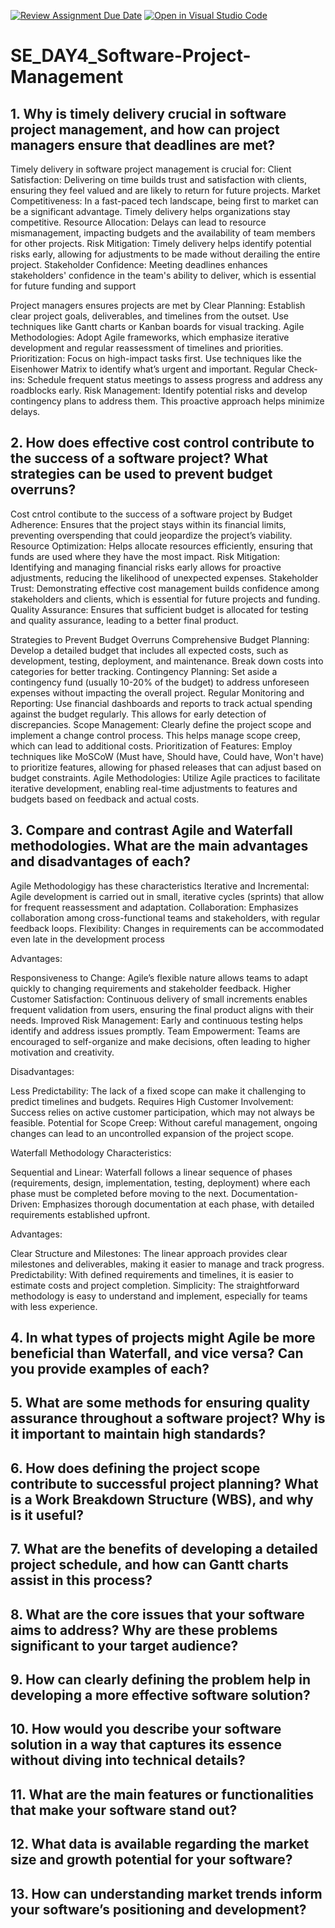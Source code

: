 [![Review Assignment Due Date](https://classroom.github.com/assets/deadline-readme-button-22041afd0340ce965d47ae6ef1cefeee28c7c493a6346c4f15d667ab976d596c.svg)](https://classroom.github.com/a/9pw6JKcu)
[![Open in Visual Studio Code](https://classroom.github.com/assets/open-in-vscode-2e0aaae1b6195c2367325f4f02e2d04e9abb55f0b24a779b69b11b9e10269abc.svg)](https://classroom.github.com/online_ide?assignment_repo_id=16071935&assignment_repo_type=AssignmentRepo)
# SE_DAY4_Software-Project-Management

## 1. Why is timely delivery crucial in software project management, and how can project managers ensure that deadlines are met?
Timely delivery in software project management is crucial for:
Client Satisfaction: Delivering on time builds trust and satisfaction with clients, ensuring they feel valued and are likely to return for future projects.
Market Competitiveness: In a fast-paced tech landscape, being first to market can be a significant advantage. Timely delivery helps organizations stay competitive.
Resource Allocation: Delays can lead to resource mismanagement, impacting budgets and the availability of team members for other projects.
Risk Mitigation: Timely delivery helps identify potential risks early, allowing for adjustments to be made without derailing the entire project.
Stakeholder Confidence: Meeting deadlines enhances stakeholders' confidence in the team's ability to deliver, which is essential for future funding and support

Project managers ensures projects are met by
Clear Planning: Establish clear project goals, deliverables, and timelines from the outset. Use techniques like Gantt charts or Kanban boards for visual tracking.
Agile Methodologies: Adopt Agile frameworks, which emphasize iterative development and regular reassessment of timelines and priorities.
Prioritization: Focus on high-impact tasks first. Use techniques like the Eisenhower Matrix to identify what’s urgent and important.
Regular Check-ins: Schedule frequent status meetings to assess progress and address any roadblocks early.
Risk Management: Identify potential risks and develop contingency plans to address them. This proactive approach helps minimize delays.

## 2. How does effective cost control contribute to the success of a software project? What strategies can be used to prevent budget overruns?
Cost cntrol contibute to the success of a software project by
Budget Adherence: Ensures that the project stays within its financial limits, preventing overspending that could jeopardize the project’s viability.
Resource Optimization: Helps allocate resources efficiently, ensuring that funds are used where they have the most impact.
Risk Mitigation: Identifying and managing financial risks early allows for proactive adjustments, reducing the likelihood of unexpected expenses.
Stakeholder Trust: Demonstrating effective cost management builds confidence among stakeholders and clients, which is essential for future projects and funding.
Quality Assurance: Ensures that sufficient budget is allocated for testing and quality assurance, leading to a better final product.

Strategies to Prevent Budget Overruns
Comprehensive Budget Planning: Develop a detailed budget that includes all expected costs, such as development, testing, deployment, and maintenance. Break down costs into categories for better tracking.
Contingency Planning: Set aside a contingency fund (usually 10-20% of the budget) to address unforeseen expenses without impacting the overall project.
Regular Monitoring and Reporting: Use financial dashboards and reports to track actual spending against the budget regularly. This allows for early detection of discrepancies.
Scope Management: Clearly define the project scope and implement a change control process. This helps manage scope creep, which can lead to additional costs.
Prioritization of Features: Employ techniques like MoSCoW (Must have, Should have, Could have, Won't have) to prioritize features, allowing for phased releases that can adjust based on budget constraints.
Agile Methodologies: Utilize Agile practices to facilitate iterative development, enabling real-time adjustments to features and budgets based on feedback and actual costs.

## 3. Compare and contrast Agile and Waterfall methodologies. What are the main advantages and disadvantages of each?
Agile Methodologigy has these characteristics
Iterative and Incremental: Agile development is carried out in small, iterative cycles (sprints) that allow for frequent reassessment and adaptation.
Collaboration: Emphasizes collaboration among cross-functional teams and stakeholders, with regular feedback loops.
Flexibility: Changes in requirements can be accommodated even late in the development process

Advantages:

Responsiveness to Change: Agile’s flexible nature allows teams to adapt quickly to changing requirements and stakeholder feedback.
Higher Customer Satisfaction: Continuous delivery of small increments enables frequent validation from users, ensuring the final product aligns with their needs.
Improved Risk Management: Early and continuous testing helps identify and address issues promptly.
Team Empowerment: Teams are encouraged to self-organize and make decisions, often leading to higher motivation and creativity.

Disadvantages:

Less Predictability: The lack of a fixed scope can make it challenging to predict timelines and budgets.
Requires High Customer Involvement: Success relies on active customer participation, which may not always be feasible.
Potential for Scope Creep: Without careful management, ongoing changes can lead to an uncontrolled expansion of the project scope.

Waterfall Methodology
Characteristics:

Sequential and Linear: Waterfall follows a linear sequence of phases (requirements, design, implementation, testing, deployment) where each phase must be completed before moving to the next.
Documentation-Driven: Emphasizes thorough documentation at each phase, with detailed requirements established upfront.

Advantages:

Clear Structure and Milestones: The linear approach provides clear milestones and deliverables, making it easier to manage and track progress.
Predictability: With defined requirements and timelines, it is easier to estimate costs and project completion.
Simplicity: The straightforward methodology is easy to understand and implement, especially for teams with less experience.


## 4. In what types of projects might Agile be more beneficial than Waterfall, and vice versa? Can you provide examples of each?
## 5. What are some methods for ensuring quality assurance throughout a software project? Why is it important to maintain high standards?
## 6. How does defining the project scope contribute to successful project planning? What is a Work Breakdown Structure (WBS), and why is it useful?
## 7. What are the benefits of developing a detailed project schedule, and how can Gantt charts assist in this process?
## 8. What are the core issues that your software aims to address? Why are these problems significant to your target audience?
## 9. How can clearly defining the problem help in developing a more effective software solution?
## 10. How would you describe your software solution in a way that captures its essence without diving into technical details?
## 11. What are the main features or functionalities that make your software stand out?
## 12. What data is available regarding the market size and growth potential for your software?
## 13. How can understanding market trends inform your software’s positioning and development?
